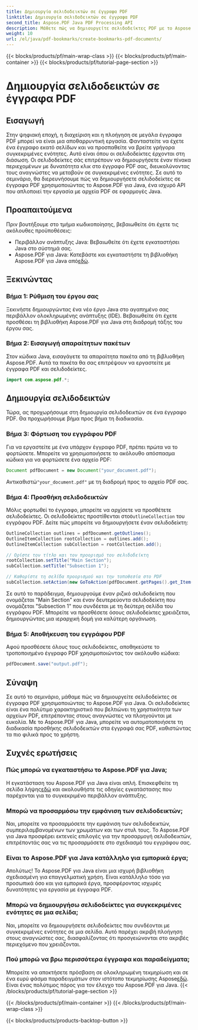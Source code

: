 ```yaml
---
title: Δημιουργία σελιδοδεικτών σε έγγραφα PDF
linktitle: Δημιουργία σελιδοδεικτών σε έγγραφα PDF
second_title: Aspose.PDF Java PDF Processing API
description: Μάθετε πώς να δημιουργείτε σελιδοδείκτες PDF με το Aspose.PDF για Java. Βελτιώστε την πλοήγηση στα έγγραφα και την εμπειρία χρήστη. Οδηγός βήμα προς βήμα με τον πηγαίο κώδικα.
weight: 10
url: /el/java/pdf-bookmarks/create-bookmarks-pdf-documents/
---
```


{{< blocks/products/pf/main-wrap-class >}}
{{< blocks/products/pf/main-container >}}
{{< blocks/products/pf/tutorial-page-section >}}

# Δημιουργία σελιδοδεικτών σε έγγραφα PDF


## Εισαγωγή

Στην ψηφιακή εποχή, η διαχείριση και η πλοήγηση σε μεγάλα έγγραφα PDF μπορεί να είναι μια αποθαρρυντική εργασία. Φανταστείτε να έχετε ένα έγγραφο εκατό σελίδων και να προσπαθείτε να βρείτε γρήγορα συγκεκριμένες ενότητες. Αυτό είναι όπου οι σελιδοδείκτες έρχονται στη διάσωση. Οι σελιδοδείκτες σάς επιτρέπουν να δημιουργήσετε έναν πίνακα περιεχομένων με δυνατότητα κλικ στο έγγραφο PDF σας, διευκολύνοντας τους αναγνώστες να μεταβούν σε συγκεκριμένες ενότητες. Σε αυτό το σεμινάριο, θα διερευνήσουμε πώς να δημιουργήσετε σελιδοδείκτες σε έγγραφα PDF χρησιμοποιώντας το Aspose.PDF για Java, ένα ισχυρό API που απλοποιεί την εργασία με αρχεία PDF σε εφαρμογές Java.

## Προαπαιτούμενα

Πριν βουτήξουμε στο τμήμα κωδικοποίησης, βεβαιωθείτε ότι έχετε τις ακόλουθες προϋποθέσεις:

- Περιβάλλον ανάπτυξης Java: Βεβαιωθείτε ότι έχετε εγκαταστήσει Java στο σύστημά σας.
-  Aspose.PDF για Java: Κατεβάστε και εγκαταστήστε τη βιβλιοθήκη Aspose.PDF για Java από[εδώ](https://releases.aspose.com/pdf/java/).

## Ξεκινώντας

### Βήμα 1: Ρύθμιση του έργου σας

Ξεκινήστε δημιουργώντας ένα νέο έργο Java στο αγαπημένο σας περιβάλλον ολοκληρωμένης ανάπτυξης (IDE). Βεβαιωθείτε ότι έχετε προσθέσει τη βιβλιοθήκη Aspose.PDF για Java στη διαδρομή τάξης του έργου σας.

### Βήμα 2: Εισαγωγή απαραίτητων πακέτων

Στον κώδικα Java, εισαγάγετε τα απαραίτητα πακέτα από τη βιβλιοθήκη Aspose.PDF. Αυτά τα πακέτα θα σας επιτρέψουν να εργαστείτε με έγγραφα PDF και σελιδοδείκτες.

```java
import com.aspose.pdf.*;
```

## Δημιουργία σελιδοδεικτών

Τώρα, ας προχωρήσουμε στη δημιουργία σελιδοδεικτών σε ένα έγγραφο PDF. Θα προχωρήσουμε βήμα προς βήμα τη διαδικασία.

### Βήμα 3: Φόρτωση του εγγράφου PDF

Για να εργαστείτε με ένα υπάρχον έγγραφο PDF, πρέπει πρώτα να το φορτώσετε. Μπορείτε να χρησιμοποιήσετε το ακόλουθο απόσπασμα κώδικα για να φορτώσετε ένα αρχείο PDF:

```java
Document pdfDocument = new Document("your_document.pdf");
```

 Αντικαθιστώ`"your_document.pdf"` με τη διαδρομή προς το αρχείο PDF σας.

### Βήμα 4: Προσθήκη σελιδοδεικτών

 Μόλις φορτωθεί το έγγραφο, μπορείτε να αρχίσετε να προσθέτετε σελιδοδείκτες. Οι σελιδοδείκτες προστίθενται στο`OutlineCollection` του εγγράφου PDF. Δείτε πώς μπορείτε να δημιουργήσετε έναν σελιδοδείκτη:

```java
OutlineCollection outlines = pdfDocument.getOutlines();
OutlineItemCollection rootCollection = outlines.add();
OutlineItemCollection subCollection = rootCollection.add();

// Ορίστε τον τίτλο και τον προορισμό του σελιδοδείκτη
rootCollection.setTitle("Main Section");
subCollection.setTitle("Subsection 1");

// Καθορίστε τη σελίδα προορισμού και την τοποθεσία στο PDF
subCollection.setAction(new GoToAction(pdfDocument.getPages().get_Item(1)));
```

Σε αυτό το παράδειγμα, δημιουργούμε έναν ριζικό σελιδοδείκτη που ονομάζεται "Main Section" και έναν δευτερεύοντα σελιδοδείκτη που ονομάζεται "Subsection 1" που συνδέεται με τη δεύτερη σελίδα του εγγράφου PDF. Μπορείτε να προσθέσετε όσους σελιδοδείκτες χρειάζεται, δημιουργώντας μια ιεραρχική δομή για καλύτερη οργάνωση.

### Βήμα 5: Αποθήκευση του εγγράφου PDF

Αφού προσθέσετε όλους τους σελιδοδείκτες, αποθηκεύστε το τροποποιημένο έγγραφο PDF χρησιμοποιώντας τον ακόλουθο κώδικα:

```java
pdfDocument.save("output.pdf");
```

## Σύναψη

Σε αυτό το σεμινάριο, μάθαμε πώς να δημιουργείτε σελιδοδείκτες σε έγγραφα PDF χρησιμοποιώντας το Aspose.PDF για Java. Οι σελιδοδείκτες είναι ένα πολύτιμο χαρακτηριστικό που βελτιώνει τη χρηστικότητα των αρχείων PDF, επιτρέποντας στους αναγνώστες να πλοηγούνται με ευκολία. Με το Aspose.PDF για Java, μπορείτε να αυτοματοποιήσετε τη διαδικασία προσθήκης σελιδοδεικτών στα έγγραφά σας PDF, καθιστώντας τα πιο φιλικά προς το χρήστη.

## Συχνές ερωτήσεις

### Πώς μπορώ να εγκαταστήσω το Aspose.PDF για Java;

 Η εγκατάσταση του Aspose.PDF για Java είναι απλή. Επισκεφθείτε τη σελίδα λήψης[εδώ](https://releases.aspose.com/pdf/java/) και ακολουθήστε τις οδηγίες εγκατάστασης που παρέχονται για το συγκεκριμένο περιβάλλον ανάπτυξης.

### Μπορώ να προσαρμόσω την εμφάνιση των σελιδοδεικτών;

Ναι, μπορείτε να προσαρμόσετε την εμφάνιση των σελιδοδεικτών, συμπεριλαμβανομένων των χρωμάτων και των στυλ τους. Το Aspose.PDF για Java προσφέρει εκτενείς επιλογές για την προσαρμογή σελιδοδεικτών, επιτρέποντάς σας να τις προσαρμόσετε στο σχεδιασμό του εγγράφου σας.

### Είναι το Aspose.PDF για Java κατάλληλο για εμπορικά έργα;

Απολύτως! Το Aspose.PDF για Java είναι μια ισχυρή βιβλιοθήκη σχεδιασμένη για επαγγελματική χρήση. Είναι κατάλληλο τόσο για προσωπικά όσο και για εμπορικά έργα, προσφέροντας ισχυρές δυνατότητες για εργασία με έγγραφα PDF.

### Μπορώ να δημιουργήσω σελιδοδείκτες για συγκεκριμένες ενότητες σε μια σελίδα;

Ναι, μπορείτε να δημιουργήσετε σελιδοδείκτες που συνδέονται με συγκεκριμένες ενότητες σε μια σελίδα. Αυτό παρέχει ακριβή πλοήγηση στους αναγνώστες σας, διασφαλίζοντας ότι προσγειώνονται στο ακριβές περιεχόμενο που χρειάζονται.

### Πού μπορώ να βρω περισσότερα έγγραφα και παραδείγματα;

 Μπορείτε να αποκτήσετε πρόσβαση σε ολοκληρωμένη τεκμηρίωση και σε ένα ευρύ φάσμα παραδειγμάτων στον ιστότοπο τεκμηρίωσης Aspose[εδώ](https://reference.aspose.com/pdf/java/). Είναι ένας πολύτιμος πόρος για τον έλεγχο του Aspose.PDF για Java.
{{< /blocks/products/pf/tutorial-page-section >}}

{{< /blocks/products/pf/main-container >}}
{{< /blocks/products/pf/main-wrap-class >}}

{{< blocks/products/products-backtop-button >}}
